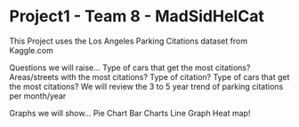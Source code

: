 # Project1 - Team 8 - MadSidHelCat
This Project uses the Los Angeles Parking Citations dataset from Kaggle.com

Questions we will raise...
Type of cars that get the most citations?
Areas/streets with the most citations?
Type of citation?
Type of cars that get the most citations? 
We will review the 3 to 5 year trend of parking citations per month/year


Graphs we will show...
 Pie Chart
 Bar Charts
 Line Graph
 Heat map!
